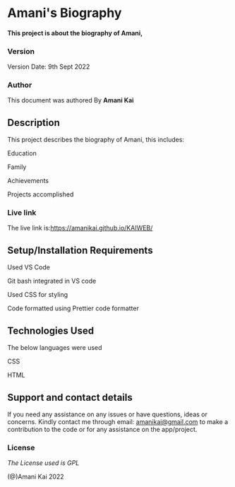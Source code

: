 # Amani's Biography
 
#### This project is about the biography of Amani, 

### Version
Version Date: 9th Sept 2022

### Author
This document was authored By **Amani Kai**
 
## Description
This project describes the biography of Amani, this includes:

Education

Family

Achievements

Projects accomplished 

### Live link
The live link is:https://amanikai.github.io/KAIWEB/ 

## Setup/Installation Requirements

Used VS Code

Git bash integrated in VS code

Used CSS for styling 

Code formatted using Prettier code formatter

## Technologies Used

The below languages were used

CSS

HTML
 
## Support and contact details
 
If you need any assistance on any issues or have questions, ideas or concerns. Kindly contact me through email: amanikai@gmail.com to make a contribution to the code or for any assistance on the app/project.
 
### License
 
_The License used is GPL_

(@)Amani Kai 2022 
